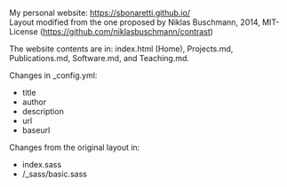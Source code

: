 My personal website: https://sbonaretti.github.io/   
Layout modified from the one proposed by Niklas Buschmann, 2014, MIT-License (https://github.com/niklasbuschmann/contrast)   

The website contents are in: index.html (Home), Projects.md, Publications.md, Software.md, and Teaching.md.   

Changes in _config.yml:  
- title  
- author  
- description  
- url  
- baseurl

Changes from the original layout in: 
- index.sass
- /_sass/basic.sass
